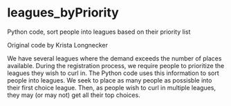 # leagues_byPriority
Python code, sort people into leagues based on their priority list

Original code by Krista Longnecker 

We have several leagues where the demand exceeds the number of places available. During the registration process, we require people to prioritize the leagues they wish to curl in. The Python code uses this information to sort people into leagues. We seek to place as many people as possisble into their first choice league. Then, as people wish to curl in multiple leagues, they may (or may not) get all their top choices.

